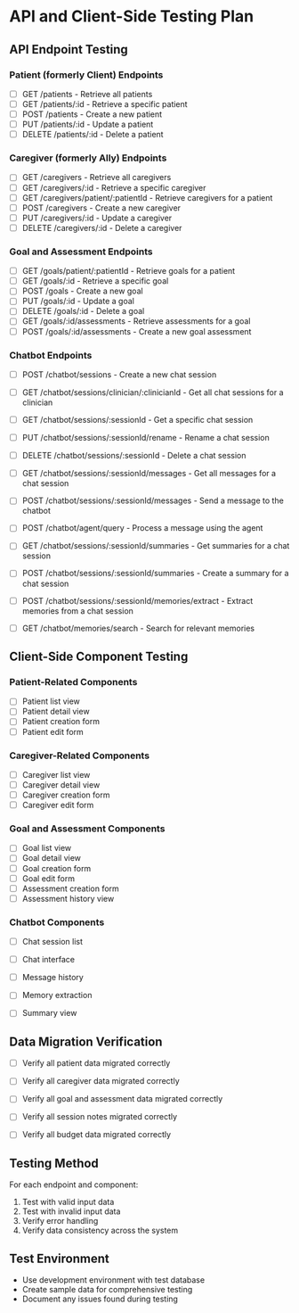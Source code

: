 # API and Client-Side Testing Plan

## API Endpoint Testing

### Patient (formerly Client) Endpoints

- [ ] GET /patients - Retrieve all patients
- [ ] GET /patients/:id - Retrieve a specific patient
- [ ] POST /patients - Create a new patient
- [ ] PUT /patients/:id - Update a patient
- [ ] DELETE /patients/:id - Delete a patient

### Caregiver (formerly Ally) Endpoints

- [ ] GET /caregivers - Retrieve all caregivers
- [ ] GET /caregivers/:id - Retrieve a specific caregiver
- [ ] GET /caregivers/patient/:patientId - Retrieve caregivers for a patient
- [ ] POST /caregivers - Create a new caregiver
- [ ] PUT /caregivers/:id - Update a caregiver
- [ ] DELETE /caregivers/:id - Delete a caregiver

### Goal and Assessment Endpoints

- [ ] GET /goals/patient/:patientId - Retrieve goals for a patient
- [ ] GET /goals/:id - Retrieve a specific goal
- [ ] POST /goals - Create a new goal
- [ ] PUT /goals/:id - Update a goal
- [ ] DELETE /goals/:id - Delete a goal
- [ ] GET /goals/:id/assessments - Retrieve assessments for a goal
- [ ] POST /goals/:id/assessments - Create a new goal assessment

### Chatbot Endpoints

- [ ] POST /chatbot/sessions - Create a new chat session
- [ ] GET /chatbot/sessions/clinician/:clinicianId - Get all chat sessions for a clinician
- [ ] GET /chatbot/sessions/:sessionId - Get a specific chat session
- [ ] PUT /chatbot/sessions/:sessionId/rename - Rename a chat session
- [ ] DELETE /chatbot/sessions/:sessionId - Delete a chat session
- [ ] GET /chatbot/sessions/:sessionId/messages - Get all messages for a chat session
- [ ] POST /chatbot/sessions/:sessionId/messages - Send a message to the chatbot
- [ ] POST /chatbot/agent/query - Process a message using the agent
- [ ] GET /chatbot/sessions/:sessionId/summaries - Get summaries for a chat session
- [ ] POST /chatbot/sessions/:sessionId/summaries - Create a summary for a chat session
- [ ] POST /chatbot/sessions/:sessionId/memories/extract - Extract memories from a chat session
- [ ] GET /chatbot/memories/search - Search for relevant memories


## Client-Side Component Testing

### Patient-Related Components

- [ ] Patient list view
- [ ] Patient detail view
- [ ] Patient creation form
- [ ] Patient edit form

### Caregiver-Related Components

- [ ] Caregiver list view
- [ ] Caregiver detail view
- [ ] Caregiver creation form
- [ ] Caregiver edit form

### Goal and Assessment Components

- [ ] Goal list view
- [ ] Goal detail view
- [ ] Goal creation form
- [ ] Goal edit form
- [ ] Assessment creation form
- [ ] Assessment history view

### Chatbot Components

- [ ] Chat session list
- [ ] Chat interface
- [ ] Message history
- [ ] Memory extraction
- [ ] Summary view


## Data Migration Verification

- [ ] Verify all patient data migrated correctly
- [ ] Verify all caregiver data migrated correctly
- [ ] Verify all goal and assessment data migrated correctly
- [ ] Verify all session notes migrated correctly
- [ ] Verify all budget data migrated correctly


## Testing Method

For each endpoint and component:
1. Test with valid input data
2. Test with invalid input data
3. Verify error handling
4. Verify data consistency across the system


## Test Environment

- Use development environment with test database
- Create sample data for comprehensive testing
- Document any issues found during testing
